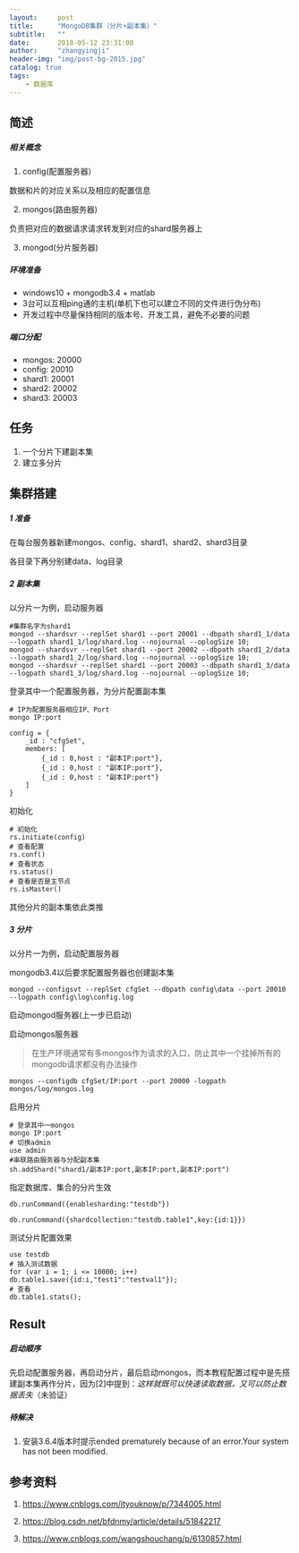```yaml
---
layout:     post
title:      "MongoDB集群（分片+副本集）"
subtitle:   ""
date:       2018-05-12 23:31:00
author:     "zhangyingji"
header-img: "img/post-bg-2015.jpg"
catalog: true
tags:
    - 数据库
---
```


    

## 简述
##### 相关概念

1. config(配置服务器）

数据和片的对应关系以及相应的配置信息

2. mongos(路由服务器)

负责把对应的数据请求请求转发到对应的shard服务器上

3. mongod(分片服务器)

##### 环境准备
- windows10 + mongodb3.4 + matlab
- 3台可以互相ping通的主机(单机下也可以建立不同的文件进行伪分布)
- 开发过程中尽量保持相同的版本号、开发工具，避免不必要的问题

##### 端口分配
- mongos: 20000
- config: 20010
- shard1: 20001
- shard2: 20002
- shard3: 20003

## 任务
1. 一个分片下建副本集
2. 建立多分片

## 集群搭建
##### 1 准备

在每台服务器新建mongos、config、shard1、shard2、shard3目录

各目录下再分别建data、log目录

##### 2 副本集

以分片一为例，启动服务器

```
#集群名字为shard1
mongod --shardsvr --replSet shard1 --port 20001 --dbpath shard1_1/data --logpath shard1_1/log/shard.log --nojournal --oplogSize 10;
mongod --shardsvr --replSet shard1 --port 20002 --dbpath shard1_2/data --logpath shard1_2/log/shard.log --nojournal --oplogSize 10;
mongod --shardsvr --replSet shard1 --port 20003 --dbpath shard1_3/data --logpath shard1_3/log/shard.log --nojournal --oplogSize 10;
```

登录其中一个配置服务器，为分片配置副本集

```
# IP为配置服务器相应IP、Port
mongo IP:port

config = {
    _id : "cfgSet",
    members: [
        {_id : 0,host : "副本IP:port"},
        {_id : 0,host : "副本IP:port"},
        {_id : 0,host : "副本IP:port"}
    ]
} 
```

初始化

```
# 初始化 
rs.initiate(config) 
# 查看配置
rs.conf()  
# 查看状态
rs.status() 
# 查看是否是主节点
rs.isMaster() 
```

其他分片的副本集依此类推

##### 3 分片

以分片一为例，启动配置服务器

mongodb3.4以后要求配置服务器也创建副本集

```
mongod --configsvt --replSet cfgSet --dbpath config\data --port 20010 --logpath config\log\config.log
```

启动mongod服务器(上一步已启动)

启动mongos服务器
> 在生产环境通常有多mongos作为请求的入口，防止其中一个挂掉所有的mongodb请求都没有办法操作

```
mongos --configdb cfgSet/IP:port --port 20000 -logpath mongos/log/mongos.log
```

启用分片

```
# 登录其中一mongos
mongo IP:port
# 切换admin
use admin
#串联路由服务器与分配副本集
sh.addShard("shard1/副本IP:port,副本IP:port,副本IP:port")

```

指定数据库、集合的分片生效

```
db.runCommand({enablesharding:"testdb"})

db.runCommand({shardcollection:"testdb.table1",key:{id:1}})
```

测试分片配置效果

```
use testdb
# 插入测试数据
for (var i = 1; i <= 10000; i++)
db.table1.save({id:i,"test1":"testval1"});
# 查看
db.table1.stats();
```

## Result
##### 启动顺序

先启动配置服务器，再启动分片，最后启动mongos，而本教程配置过程中是先搭建副本集再作分片，因为[2]中提到：*这样就既可以快速读取数据，又可以防止数据丢失*（未验证）

##### 待解决

1. 安装3.6.4版本时提示ended prematurely because of an error.Your system has not been modified.


## 参考资料

1. https://www.cnblogs.com/ityouknow/p/7344005.html

2. https://blog.csdn.net/bfdnmy/article/details/51842217

3. https://www.cnblogs.com/wangshouchang/p/6130857.html


